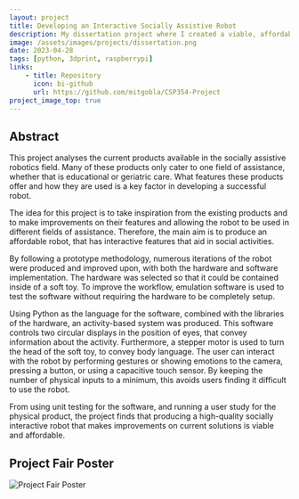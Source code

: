 ```yaml
---
layout: project
title: Developing an Interactive Socially Assistive Robot
description: My dissertation project where I created a viable, affordable robot using Python software and a Raspberry Pi.
image: /assets/images/projects/dissertation.png
date: 2023-04-28
tags: [python, 3dprint, raspberrypi]
links:
    - title: Repository
      icon: bi-github
      url: https://github.com/mitgobla/CSP354-Project
project_image_top: true
---
```


## Abstract

This project analyses the current products available in the socially assistive robotics field. Many of these products only cater to one field of assistance, whether that is educational or geriatric care. What features these products offer and how they are used is a key factor in developing a successful robot.

The idea for this project is to take inspiration from the existing products and to make improvements on their features and allowing the robot to be used in different fields of assistance. Therefore, the main aim is to produce an affordable robot, that has interactive features that aid in social activities.

By following a prototype methodology, numerous iterations of the robot were produced and improved upon, with both the hardware and software implementation. The hardware was selected so that it could be contained inside of a soft toy. To improve the workflow, emulation software is used to test the software without requiring the hardware to be completely setup.

Using Python as the language for the software, combined with the libraries of the hardware, an activity-based system was produced. This software controls two circular displays in the position of eyes, that convey information about the activity. Furthermore, a stepper motor is used to turn the head of the soft toy, to convey body language. The user can interact with the robot by performing gestures or showing emotions to the camera, pressing a button, or using a capacitive touch sensor. By keeping the number of physical inputs to a minimum, this avoids users finding it difficult to use the robot.

From using unit testing for the software, and running a user study for the physical product, the project finds that producing a high-quality socially interactive robot that makes improvements
on current solutions is viable and affordable.

## Project Fair Poster

![Project Fair Poster](/assets/images/projects/dissertation/poster.png)
